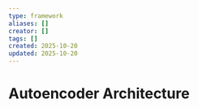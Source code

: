 ```yaml
---
type: framework
aliases: []
creator: []
tags: []
created: 2025-10-20
updated: 2025-10-20
---
```


# Autoencoder Architecture


